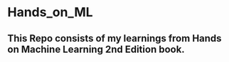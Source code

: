 # Hands_on_ML

## This Repo consists of my learnings from Hands on Machine Learning 2nd Edition book.